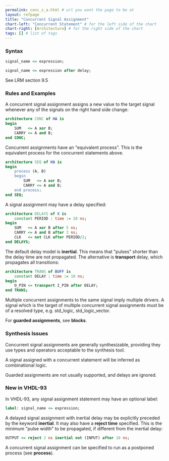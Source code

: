 ```yaml
---
permalink: conc_s_a.html # url you want the page to be at
layout: refpage
title: "Concurrent Signal Assignment"
chart-left: "Concurrent Statement" # for the left side of the chart
chart-right: [Architecture] # for the right side of the chart
tags: [] # list of tags
---
```


<h3 class="text-hr"><span>Syntax</span></h3>

<!-- include the vhdl tag to highlight as vhdl -->
```vhdl
signal_name <= expression;
```

```vhdl
signal_name <= expression after delay;
```

See LRM section 9.5

<h3 class="text-hr"><span>Rules and Examples</span></h3>

A concurrent signal assignment assigns a new value to the target signal whenever any of the signals on the right hand side change:
```vhdl
architecture CONC of HA is
begin
    SUM   <= A xor B;
    CARRY <= A and B;
end CONC;
```

Concurrent assignments have an "equivalent process". This is the equivalent process for the concurrent statements above.
```vhdl
architecture SEQ of HA is
begin
    process (A, B)
    begin
        SUM   <= A xor B;
        CARRY <= A and B;
    end process;
end SEQ;
```

A signal assignment may have a delay specified:
```vhdl
architecture DELAYS of X is
    constant PERIOD : time := 10 ns;
begin
    SUM   <= A xor B after 5 ns;
    CARRY <= A and B after 3 ns;
    CLK   <= not CLK after PERIOD/2;
end DELAYS;
```

The default delay model is __inertial__. This means that "pulses" shorter than the delay time are not propagated. The alternative is __transport__ delay, which propagates all transitions:
```vhdl
architecture TRANS of BUFF is
    constant DELAY : time := 10 ns;
begin
    O_PIN <= transport I_PIN after DELAY;
end TRANS;
```

Multiple concurrent assignments to the same signal imply multiple drivers. A signal which is the target of multiple concurrent signal assignments must be of a resolved type, e.g. std_logic, std_logic_vector.

For __guarded assignments__, see __blocks__.

<h3 class="text-hr"><span>Synthesis Issues</span></h3>

Concurrent signal assignments are generally synthesizable, providing they use types and operators acceptable to the synthesis tool.

A signal assigned with a concurrent statement will be inferred as combinational logic.

Guarded assignments are not usually supported, and delays are ignored.

<h3 class="text-hr"><span>New in VHDL-93</span></h3>

In VHDL-93, any signal assignment statement may have an optional label:
```vhdl
label: signal_name <= expression;
```

A delayed signal assignment with inertial delay may be explicitly preceded by the keyword __inertial__. It may also have a __reject time__ specified. This is the minimum "pulse width" to be propagated, if different from the inertial delay:
```vhdl
OUTPUT <= reject 2 ns inertial not (INPUT) after 10 ns;
```

A concurrent signal assignment can be specified to run as a postponed process (see __process__).
